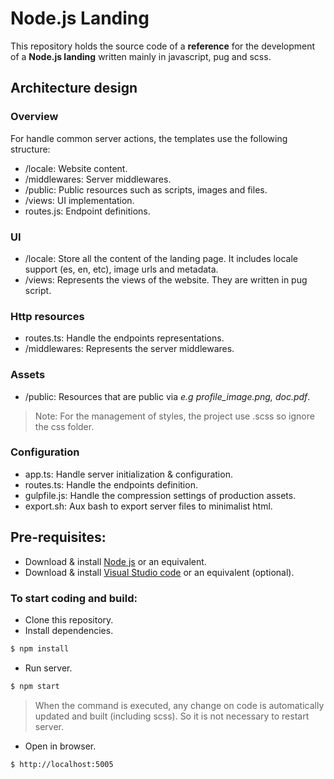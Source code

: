 # Node.js Landing

This repository holds the source code of a **reference** for the development of a **Node.js landing** written mainly in javascript, pug and scss.

## Architecture design

### Overview ### 
For handle common server actions, the templates use the following structure:
  - /locale: Website content.
  - /middlewares: Server middlewares.
  - /public: Public resources such as scripts, images and files.
  - /views: UI implementation.
  - routes.js: Endpoint definitions.

### UI ###
  - /locale: Store all the content of the landing page. It includes locale support (es, en, etc), image urls and metadata.
  - /views: Represents the views of the website. They are written in pug script.

### Http resources ###
  - routes.ts: Handle the endpoints representations. 
  - /middlewares: Represents the server middlewares. 

### Assets ###
  - /public: Resources that are public via  *e.g profile_image.png, doc.pdf*.
  > Note: For the management of styles, the project use .scss so ignore the css folder.

### Configuration ###
  - app.ts: Handle server initialization & configuration.
  - routes.ts: Handle the endpoints definition.
  - gulpfile.js: Handle the compression settings of production assets. 
  - export.sh: Aux bash to export server files to minimalist html.

## Pre-requisites:

 * Download & install [Node js](https://nodejs.org/en/download/) or an equivalent.
 * Download & install [Visual Studio code](https://code.visualstudio.com/) or an equivalent (optional).

### To start coding and build:

 * Clone this repository.
 * Install dependencies.
 ```bash
 $ npm install
 ```
 * Run server.
 ```bash
$ npm start
 ```
  > When the command is executed, any change on code is automatically updated and built (including scss). So it is not necessary to restart server.
 * Open in browser.
 ```bash
$ http://localhost:5005
 ```
